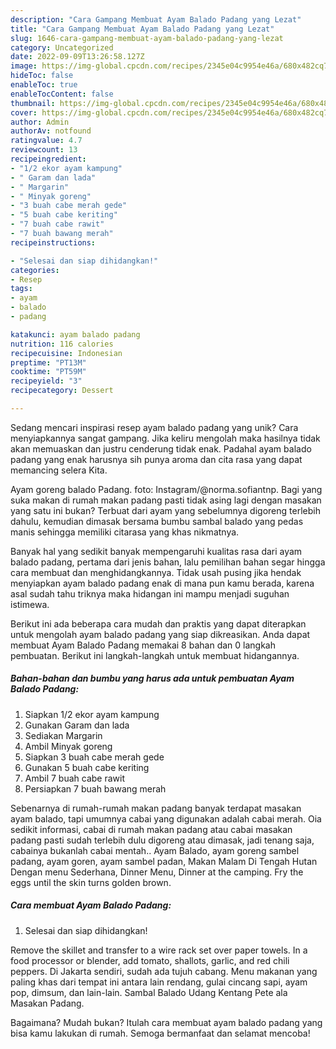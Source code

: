 ```yaml
---
description: "Cara Gampang Membuat Ayam Balado Padang yang Lezat"
title: "Cara Gampang Membuat Ayam Balado Padang yang Lezat"
slug: 1646-cara-gampang-membuat-ayam-balado-padang-yang-lezat
category: Uncategorized
date: 2022-09-09T13:26:58.127Z
image: https://img-global.cpcdn.com/recipes/2345e04c9954e46a/680x482cq70/ayam-balado-padang-foto-resep-utama.jpg
hideToc: false
enableToc: true
enableTocContent: false
thumbnail: https://img-global.cpcdn.com/recipes/2345e04c9954e46a/680x482cq70/ayam-balado-padang-foto-resep-utama.jpg
cover: https://img-global.cpcdn.com/recipes/2345e04c9954e46a/680x482cq70/ayam-balado-padang-foto-resep-utama.jpg
author: Admin
authorAv: notfound
ratingvalue: 4.7
reviewcount: 13
recipeingredient:
- "1/2 ekor ayam kampung"
- " Garam dan lada"
- " Margarin"
- " Minyak goreng"
- "3 buah cabe merah gede"
- "5 buah cabe keriting"
- "7 buah cabe rawit"
- "7 buah bawang merah"
recipeinstructions:

- "Selesai dan siap dihidangkan!"
categories:
- Resep
tags:
- ayam
- balado
- padang

katakunci: ayam balado padang 
nutrition: 116 calories
recipecuisine: Indonesian
preptime: "PT13M"
cooktime: "PT59M"
recipeyield: "3"
recipecategory: Dessert

---
```





Sedang mencari inspirasi resep ayam balado padang yang unik? Cara menyiapkannya sangat gampang. Jika keliru mengolah maka hasilnya tidak akan memuaskan dan justru cenderung tidak enak. Padahal ayam balado padang yang enak harusnya sih punya aroma dan cita rasa yang dapat memancing selera Kita.





Ayam goreng balado Padang. foto: Instagram/@norma.sofiantnp. Bagi yang suka makan di rumah makan padang pasti tidak asing lagi dengan masakan yang satu ini bukan? Terbuat dari ayam yang sebelumnya digoreng terlebih dahulu, kemudian dimasak bersama bumbu sambal balado yang pedas manis sehingga memiliki citarasa yang khas nikmatnya.

Banyak hal yang sedikit banyak mempengaruhi kualitas rasa dari ayam balado padang, pertama dari jenis bahan, lalu pemilihan bahan segar hingga cara membuat dan menghidangkannya. Tidak usah pusing jika hendak menyiapkan ayam balado padang enak di mana pun kamu berada, karena asal sudah tahu triknya maka hidangan ini mampu menjadi suguhan istimewa.






Berikut ini ada beberapa cara mudah dan praktis yang dapat diterapkan untuk mengolah ayam balado padang yang siap dikreasikan. Anda dapat membuat Ayam Balado Padang memakai 8 bahan dan 0 langkah pembuatan. Berikut ini langkah-langkah untuk membuat hidangannya.

<!--inarticleads1-->

##### Bahan-bahan dan bumbu yang harus ada untuk pembuatan Ayam Balado Padang:

1. Siapkan 1/2 ekor ayam kampung
1. Gunakan  Garam dan lada
1. Sediakan  Margarin
1. Ambil  Minyak goreng
1. Siapkan 3 buah cabe merah gede
1. Gunakan 5 buah cabe keriting
1. Ambil 7 buah cabe rawit
1. Persiapkan 7 buah bawang merah


Sebenarnya di rumah-rumah makan padang banyak terdapat masakan ayam balado, tapi umumnya cabai yang digunakan adalah cabai merah. Oia sedikit informasi, cabai di rumah makan padang atau cabai masakan padang pasti sudah terlebih dulu digoreng atau dimasak, jadi tenang saja, cabainya bukanlah cabai mentah.. Ayam Balado, ayam goreng sambel padang, ayam goren, ayam sambel padan, Makan Malam Di Tengah Hutan Dengan menu Sederhana, Dinner Menu, Dinner at the camping. Fry the eggs until the skin turns golden brown. 

<!--inarticleads2-->

##### Cara membuat Ayam Balado Padang:


1. Selesai dan siap dihidangkan!

Remove the skillet and transfer to a wire rack set over paper towels. In a food processor or blender, add tomato, shallots, garlic, and red chili peppers. Di Jakarta sendiri, sudah ada tujuh cabang. Menu makanan yang paling khas dari tempat ini antara lain rendang, gulai cincang sapi, ayam pop, dimsum, dan lain-lain. Sambal Balado Udang Kentang Pete ala Masakan Padang. 

Bagaimana? Mudah bukan? Itulah cara membuat ayam balado padang yang bisa kamu lakukan di rumah. Semoga bermanfaat dan selamat mencoba!
